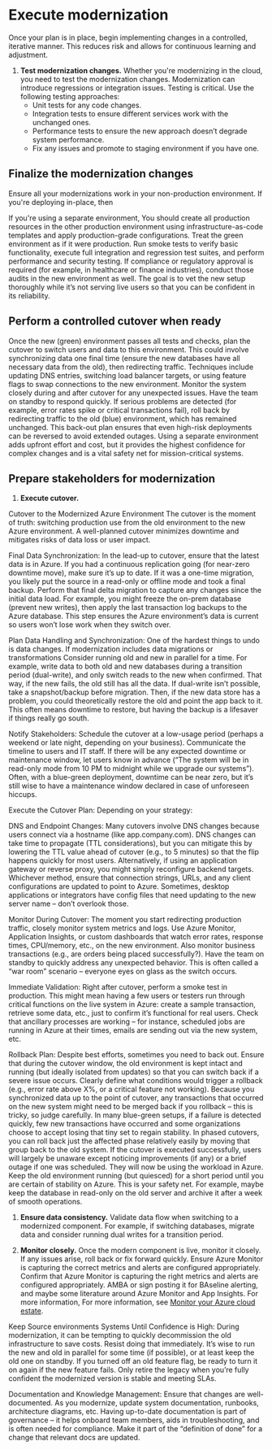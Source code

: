 # Execute modernization

Once your plan is in place, begin implementing changes in a controlled, iterative manner. This reduces risk and allows for continuous learning and adjustment.

1. **Test modernization changes.** Whether you're modernizing in the cloud, you need to test the modernization changes. Modernization can introduce regressions or integration issues. Testing is critical. Use the following testing approaches:
    - Unit tests for any code changes.
    - Integration tests to ensure different services work with the unchanged ones.
    - Performance tests to ensure the new approach doesn’t degrade system performance.
    - Fix any issues and promote to staging environment if you have one.

## Finalize the modernization changes

Ensure all your modernizations work in your non-production environment. If you're deploying in-place, then 

If you're using a separate environment, You should create all production resources in the other production environment using infrastructure-as-code templates and apply production-grade configurations. Treat the green environment as if it were production. Run smoke tests to verify basic functionality, execute full integration and regression test suites, and perform performance and security testing. If compliance or regulatory approval is required (for example, in healthcare or finance industries), conduct those audits in the new environment as well. The goal is to vet the new setup thoroughly while it’s not serving live users so that you can be confident in its reliability.

## Perform a controlled cutover when ready

Once the new (green) environment passes all tests and checks, plan the cutover to switch users and data to this environment. This could involve synchronizing data one final time (ensure the new databases have all necessary data from the old), then redirecting traffic. Techniques include updating DNS entries, switching load balancer targets, or using feature flags to swap connections to the new environment. Monitor the system closely during and after cutover for any unexpected issues. Have the team on standby to respond quickly. If serious problems are detected (for example, error rates spike or critical transactions fail), roll back by redirecting traffic to the old (blue) environment, which has remained unchanged. This back-out plan ensures that even high-risk deployments can be reversed to avoid extended outages.
Using a separate environment adds upfront effort and cost, but it provides the highest confidence for complex changes and is a vital safety net for mission-critical systems.

## Prepare stakeholders for modernization

1. **Execute cutover.**

Cutover to the Modernized Azure Environment
The cutover is the moment of truth: switching production use from the old environment to the new Azure environment. A well-planned cutover minimizes downtime and mitigates risks of data loss or user impact. 

Final Data Synchronization: In the lead-up to cutover, ensure that the latest data is in Azure. If you had a continuous replication going (for near-zero downtime move), make sure it’s up to date. If it was a one-time migration, you likely put the source in a read-only or offline mode and took a final backup. Perform that final delta migration to capture any changes since the initial data load. For example, you might freeze the on-prem database (prevent new writes), then apply the last transaction log backups to the Azure database. This step ensures the Azure environment’s data is current so users won’t lose work when they switch over. 

Plan Data Handling and Synchronization: One of the hardest things to undo is data changes. If modernization includes data migrations or transformations Consider running old and new in parallel for a time. For example, write data to both old and new databases during a transition period (dual-write), and only switch reads to the new when confirmed. That way, if the new fails, the old still has all the data. If dual-write isn’t possible, take a snapshot/backup before migration. Then, if the new data store has a problem, you could theoretically restore the old and point the app back to it. This often means downtime to restore, but having the backup is a lifesaver if things really go south.

Notify Stakeholders: Schedule the cutover at a low-usage period (perhaps a weekend or late night, depending on your business). Communicate the timeline to users and IT staff. If there will be any expected downtime or maintenance window, let users know in advance (“The system will be in read-only mode from 10 PM to midnight while we upgrade our systems”). Often, with a blue-green deployment, downtime can be near zero, but it’s still wise to have a maintenance window declared in case of unforeseen hiccups.

Execute the Cutover Plan: Depending on your strategy:

DNS and Endpoint Changes: Many cutovers involve DNS changes because users connect via a hostname (like app.company.com). DNS changes can take time to propagate (TTL considerations), but you can mitigate this by lowering the TTL value ahead of cutover (e.g., to 5 minutes) so that the flip happens quickly for most users. Alternatively, if using an application gateway or reverse proxy, you might simply reconfigure backend targets. Whichever method, ensure that connection strings, URLs, and any client configurations are updated to point to Azure. Sometimes, desktop applications or integrators have config files that need updating to the new server name – don’t overlook those.

Monitor During Cutover: The moment you start redirecting production traffic, closely monitor system metrics and logs. Use Azure Monitor, Application Insights, or custom dashboards that watch error rates, response times, CPU/memory, etc., on the new environment. Also monitor business transactions (e.g., are orders being placed successfully?). Have the team on standby to quickly address any unexpected behavior. This is often called a “war room” scenario – everyone eyes on glass as the switch occurs.

Immediate Validation: Right after cutover, perform a smoke test in production. This might mean having a few users or testers run through critical functions on the live system in Azure: create a sample transaction, retrieve some data, etc., just to confirm it’s functional for real users. Check that ancillary processes are working – for instance, scheduled jobs are running in Azure at their times, emails are sending out via the new system, etc.

Rollback Plan: Despite best efforts, sometimes you need to back out. Ensure that during the cutover window, the old environment is kept intact and running (but ideally isolated from updates) so that you can switch back if a severe issue occurs. Clearly define what conditions would trigger a rollback (e.g., error rate above X%, or a critical feature not working). Because you synchronized data up to the point of cutover, any transactions that occurred on the new system might need to be merged back if you rollback – this is tricky, so judge carefully. In many blue-green setups, if a failure is detected quickly, few new transactions have occurred and some organizations choose to accept losing that tiny set to regain stability. In phased cutovers, you can roll back just the affected phase relatively easily by moving that group back to the old system.
If the cutover is executed successfully, users will largely be unaware except noticing improvements (if any) or a brief outage if one was scheduled. They will now be using the workload in Azure. Keep the old environment running (but quiesced) for a short period until you are certain of stability on Azure. This is your safety net. For example, maybe keep the database in read-only on the old server and archive it after a week of smooth operations.

1. **Ensure data consistency.** Validate data flow when switching to a modernized component. For example, if switching databases, migrate data and consider running dual writes for a transition period.


1. **Monitor closely.** Once the modern component is live, monitor it closely. If any issues arise, roll back or fix forward quickly. Ensure Azure Monitor is capturing the correct metrics and alerts are configured appropriately. Confirm that Azure Monitor is capturing the right metrics and alerts are configured appropriately. AMBA or sign posting it for BAseline alerting, and maybe some literature around Azure Monitor and App Insights. For more information, For more information, see [Monitor your Azure cloud estate](/azure/azure-monitor/overview).

Keep Source environments Systems Until Confidence is High: During modernization, it can be tempting to quickly decommission the old infrastructure to save costs. Resist doing that immediately. It’s wise to run the new and old in parallel for some time (if possible), or at least keep the old one on standby. If you turned off an old feature flag, be ready to turn it on again if the new feature fails. Only retire the legacy when you’re fully confident the modernized version is stable and meeting SLAs.

Documentation and Knowledge Management: Ensure that changes are well-documented. As you modernize, update system documentation, runbooks, architecture diagrams, etc. Having up-to-date documentation is part of governance – it helps onboard team members, aids in troubleshooting, and is often needed for compliance. Make it part of the “definition of done” for a change that relevant docs are updated.